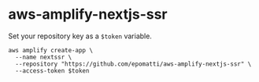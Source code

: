 # aws-amplify-nextjs-ssr

Set your repository key as a `$token` variable.

```
aws amplify create-app \
  --name nextssr \
  --repository "https://github.com/epomatti/aws-amplify-nextjs-ssr" \
  --access-token $token
```